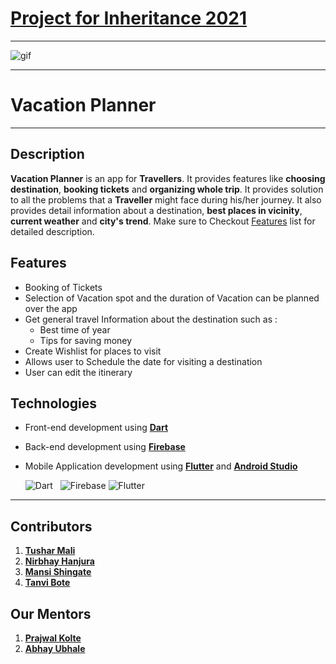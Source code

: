 # [Project for Inheritance 2021](https://www.communityofcoders.in/events/610b7cb486b1a2498d7f0a6c)
___
![gif](https://im6.ezgif.com/tmp/ezgif-6-9a8e0c89ff02.gif)
___
# Vacation Planner
___
## Description
**Vacation Planner** is an app for **Travellers**. It provides features like **choosing destination**, **booking tickets** and **organizing whole trip**. It provides solution to all the problems that a **Traveller** might face during his/her journey. It also provides detail information about a destination, **best places in vicinity**, **current weather** and **city's trend**. Make sure to Checkout [Features](#Features) list for detailed description.
## Features 
- Booking of Tickets 
- Selection of Vacation spot and the duration of Vacation
can be planned over the app
- Get general travel Information
about the destination such as :
  + Best time of year
  + Tips for saving money
- Create Wishlist for places to visit
- Allows user to Schedule the date for visiting a destination
- User can edit the itinerary
## Technologies
- Front-end development using [**Dart**](https://dart.dev/)
- Back-end development using [**Firebase**](https://firebase.google.com/)
- Mobile Application development using [**Flutter**](https://flutter.dev/docs) and [**Android Studio**](https://developer.android.com/studio)

  ![Dart](https://www.vectorlogo.zone/logos/dartlang/dartlang-icon.svg)&nbsp;&nbsp;&nbsp;![Firebase]( https://www.vectorlogo.zone/logos/firebase/firebase-icon.svg) ![Flutter](https://www.vectorlogo.zone/logos/flutterio/flutterio-icon.svg)
 ___
 ## Contributors 
 1. [**Tushar Mali**](https://github.com/7-USH)
 2. [**Nirbhay Hanjura**](https://github.com/botnirbhay)
 3. [**Mansi Shingate**]()
 4. [**Tanvi Bote**](https://github.com/tanvibote)
## Our Mentors
1. [**Prajwal Kolte**]()
2. [**Abhay Ubhale**]()
 









